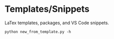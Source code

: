 # Templates/Snippets
LaTex templates, packages, and VS Code snippets.

```shell
python new_from_template.py -h
```
